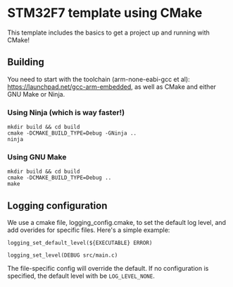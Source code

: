# STM32F7 template using CMake

This template includes the basics to get a project up and running with CMake!

## Building

You need to start with the toolchain (arm-none-eabi-gcc et al):
https://launchpad.net/gcc-arm-embedded, as well as CMake and either GNU Make or Ninja.

### Using Ninja (which is way faster!)

    mkdir build && cd build
    cmake -DCMAKE_BUILD_TYPE=Debug -GNinja ..
    ninja

### Using GNU Make

    mkdir build && cd build
    cmake -DCMAKE_BUILD_TYPE=Debug ..
    make

## Logging configuration

We use a cmake file, logging_config.cmake, to set the default log level, and add
overides for specific files. Here's a simple example:

    logging_set_default_level(${EXECUTABLE} ERROR)
    
    logging_set_level(DEBUG src/main.c)

The file-specific config will override the default. If no configuration is
specified, the default level with be `LOG_LEVEL_NONE`.
